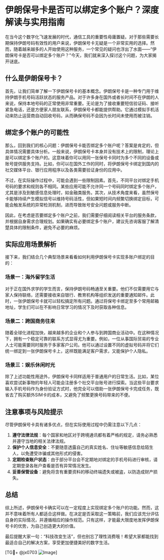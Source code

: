 # 伊朗保号卡是否可以绑定多个账户？深度解读与实用指南

在当今这个数字化飞速发展的时代，通信工具的重要性毋庸置疑。对于那些需要长期保持伊朗号码有效性的用户来说，伊朗保号卡无疑是一个非常实用的选择。然而，随着越来越多的人开始使用这种服务，一个常见的疑问也浮出了水面——“伊朗保号卡是否可以绑定多个账户？”今天，我们就来深入探讨这个问题，为大家揭开谜底。

## 什么是伊朗保号卡？

首先，让我们简单了解一下伊朗保号卡的基本概念。伊朗保号卡是一种专门用于维持伊朗手机号码活跃状态的服务产品。对于许多身在国外或者长时间不在伊朗的人来说，保持本地号码的正常使用非常重要。无论是为了接收重要短信验证码、接听紧急电话，还是方便家人朋友联系，伊朗保号卡都能提供帮助。它通过模拟手机活动来防止运营商自动回收号码，从而确保号码不会因为长时间未使用而被注销。

## 绑定多个账户的可能性

那么，回到我们的核心问题：伊朗保号卡能否绑定多个账户呢？答案是肯定的，但具体情况需要具体分析。一般来说，伊朗保号卡本身并没有技术上的限制，理论上是可以绑定多个账户的。这意味着你可以用同一张保号卡同时为多个不同的设备或账号提供服务支持。比如，你可以在国外工作的同时，将伊朗保号卡绑定到国内的社交媒体平台、银行应用程序以及各类需要验证身份的应用中。

不过，在实际操作过程中，可能会遇到一些限制因素。首先，不同平台对绑定手机号码的要求和规则各不相同。某些应用可能不允许同一个号码同时绑定多个账户，尤其是涉及到敏感信息处理时，如金融类服务。其次，从技术角度来看，虽然保号卡能够持续产生模拟信号以维持号码活性，但如果短时间内频繁切换绑定目标，可能会触发系统的异常检测机制，进而导致账号安全问题或服务中断。

因此，在考虑是否要绑定多个账户之前，我们需要仔细阅读相关平台的服务条款，并根据自身需求合理规划。如果确实有必要绑定多个账户，建议先咨询客服了解清楚具体的限制条件，避免不必要的麻烦。

## 实际应用场景解析

接下来，我们结合几个典型场景来看看如何利用伊朗保号卡实现多账户绑定的目的：

### 场景一：海外留学生活
对于正在国外求学的学生而言，保持伊朗号码畅通至关重要。他们不仅需要用它与家人保持联络，还需要接收来自银行、教育机构等组织发送的重要通知邮件。此时，一张伊朗保号卡就可以轻松搞定所有问题。通过将保号卡绑定至多个常用邮箱地址，学生们可以在不影响日常学习的情况下及时获取各种信息。

### 场景二：跨国商务往来
随着全球化进程加快，越来越多的企业和个人参与到跨国商业活动中。在这种情况下，拥有一个稳定可靠的联系方式显得尤为重要。例如，一位从事国际贸易的专业人士可能需要同时服务于多家客户公司。他可以通过设置不同的虚拟号码并将它们统一绑定到一张伊朗保号卡上，这样既能满足客户需求，又能保护个人隐私。

### 场景三：娱乐休闲时光
除了上述功能性用途外，伊朗保号卡同样适用于普通用户的日常生活。比如，某位喜欢尝试新事物的年轻人可能会注册多个社交平台账号进行探索。当这些平台要求输入手机号码作为身份验证方式时，他完全可以借助一张伊朗保号卡完成任务，既省去了购买额外SIM卡的成本，又避免了频繁更换号码带来的不便。

## 注意事项与风险提示

尽管伊朗保号卡具有诸多优点，但在实际使用过程中仍需注意以下几点：

1. **遵守法律法规**：每个国家和地区对于跨境通讯都有着严格的规定，请务必熟悉并遵守当地的相关法律法规。
2. **保护个人信息安全**：不要随意透露自己的真实姓名、住址等敏感信息给陌生人，以免遭受诈骗或其他形式的侵害。
3. **定期检查账户状态**：由于部分平台会不定期地对绑定的手机号码进行审核，请定期登录各账户查看是否有异常情况发生。
4. **妥善保管设备**：避免将含有重要资料的移动终端遗失或被盗，以防造成财产损失。

## 总结

综上所述，伊朗保号卡确实可以在一定程度上实现绑定多个账户的功能。然而，这并不意味着所有人都适合这样做。在决定是否采取这一策略前，我们应该充分评估自身的实际情况，并遵循相应的操作规范。只有这样，才能最大限度地发挥伊朗保号卡的优势，为自己创造更大的价值。

最后提醒大家一句：“科技改变生活”，但也别忘了理性消费哦！希望大家都能找到最适合自己的解决方案，享受更加便捷美好的数字生活。

[TG💪+ @jx0703 ![Image](https://github.com/user-attachments/assets/dbca1d08-cadb-493c-b0ec-ad6f7a83f270)]